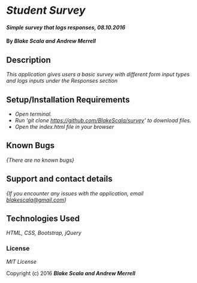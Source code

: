 # _Student Survey_

#### _Simple survey that logs responses, 08.10.2016_

#### By _**Blake Scala and Andrew Merrell**_

## Description

_This application gives users a basic survey with different form input types and logs inputs under the Responses section_

## Setup/Installation Requirements

* _Open terminal._
* _Run 'git clone https://github.com/BlakeScala/survey' to download files._
* _Open the index.html file in your browser_

## Known Bugs

_{There are no known bugs}_

## Support and contact details

_{If you encounter any issues with the application, email blakescala@gmail.com}_

## Technologies Used

_HTML, CSS, Bootstrap, jQuery_

### License

*MIT License*

Copyright (c) 2016 **_Blake Scala and Andrew Merrell_**
